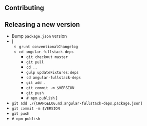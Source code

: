 ## Contributing

## Releasing a new version

* Bump `package.json` version
* [
  * `grunt conventionalChangelog`
  * `cd angular-fullstack-deps`
    * `git checkout master`
    * `git pull`
    * `cd ..`
    * `gulp updateFixtures:deps`
    * `cd angular-fullstack-deps`
    * `git add .`
    * `git commit -m $VERSION`
    * `git push`
    * `# npm publish`
]
* `git add ./{CHANGELOG.md,angular-fullstack-deps,package.json}`
* `git commit -m $VERSION`
* `git push`
* `# npm publish`
